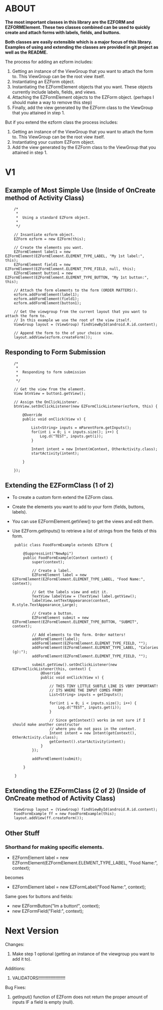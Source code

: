# ABOUT

**The most important classes in this library are the EZFORM and EZFORMElement.
These two classes combined can be used to quickly create and attach forms
with labels, fields, and buttons.**

**Both classes are easily extensible which is a major focus of this library.
Examples of using and extending the classes are provided in git project as
well as the README.**

The process for adding an ezform includes:

1. Getting an instance of the ViewGroup that you want to attach the form to. This ViewGroup can be the root view itself.
2. Instantiating an EZForm object.
3. Instantiating the EZFormElement objects that you want. These objects currently include labels, fields, and views.
4. Attaching the EZFormElement objects to the EZForm object. (perhaps I should make a way to remove this step)
5. Finally, add the view generated by the EZForm class to the ViewGroup that you attained in step 1.

But if you extend the ezform class the process includes:

1. Getting an instance of the ViewGroup that you want to attach the form to. This ViewGroup can be the root view itself.
2. Instantiating your custom EZForm object.
2. Add the view generated by the EZForm class to the ViewGroup that you attained in step 1.

# V1
## Example of Most Simple Use (Inside of OnCreate method of Activity Class)

		/*
		 * 
		 *  Using a standard EZForm object.
		 *  
		 */
		
		// Insantiate ezform object.
		EZForm ezform = new EZForm(this);
		
		// Create the elements you want.
		EZFormElement label1 = new EZFormElement(EZFormElement.ELEMENT_TYPE_LABEL, "My 1st label:", this);
		EZFormElement field1 = new EZFormElement(EZFormElement.ELEMENT_TYPE_FIELD, null, this);
		EZFormElement button1 = new EZFormElement(EZFormElement.ELEMENT_TYPE_BUTTON, "My 1st button:", this);

		// Attach the form elements to the form (ORDER MATTERS!).
		ezform.addFormElement(label1);
		ezform.addFormElement(field1);
		ezform.addFormElement(button1);
		
		// Get the viewgroup from the current layout that you want to attach the form to.
		// In this example we use the root of the view itself.
		ViewGroup layout = (ViewGroup) findViewById(android.R.id.content);
		
		// Append the form to the of your choice view.
		layout.addView(ezform.createForm());
		
## Responding to Form Submission

		/*
		 * 
		 *  Responding to form submission
		 *  
		 */

		// Get the view from the element.
		View btnView = button1.getView();
		
		// Assign the OnClickListener.
		btnView.setOnClickListener(new EZFormClickListener(ezform, this) {

			@Override
			public void onClick(View v) {
				
				List<String> inputs = mParentForm.getInputs();
				for(int i = 0; i < inputs.size(); i++) {
				    Log.d("TEST", inputs.get(i));	
				}
				
				Intent intent = new Intent(mContext, OtherActivity.class);
				startActivity(intent);
				
			}
			
		});
		
## Extending the EZFormClass (1 of 2)

 * To create a custom form extend the EZForm class.
 * Create the elements you want to add to your form (fields, buttons, labels).
 * You can use EZFormElement.getView() to get the views and edit them.
 * Use EZForm.getInputs() to retrieve a list of strings from the fields of this form.

		public class FoodFormExample extends EZForm {
		
			@SuppressLint("NewApi")
			public FoodFormExample(Context context) {
				super(context);
				
				// Create a label.
				EZFormElement label = new EZFormElement(EZFormElement.ELEMENT_TYPE_LABEL, "Food Name:", context);
				
				// Get the labels view and edit it.
				TextView labelView = (TextView) label.getView();
				labelView.setTextAppearance(context, R.style.TextAppearance_Large);
				
				// Create a button.
				EZFormElement submit = new EZFormElement(EZFormElement.ELEMENT_TYPE_BUTTON, "SUBMIT", context);
				
				// Add elements to the form. Order matters!
				addFormElement(label);
				addFormElement(EZFormElement.ELEMENT_TYPE_FIELD, "");
				addFormElement(EZFormElement.ELEMENT_TYPE_LABEL, "Calories (g):");
				addFormElement(EZFormElement.ELEMENT_TYPE_FIELD, "");
				
				submit.getView().setOnClickListener(new EZFormClickListener(this, context) { 
					@Override
					public void onClick(View v) {
						
						// THIS TINY LITTLE SUBTLE LINE IS VBRY IMPORTANT!
						// ITS WHERE THE INPUT COMES FROM!
						List<String> inputs = getInputs();
						
						for(int i = 0; i < inputs.size(); i++) {
						    Log.d("TEST", inputs.get(i));	
						}
						
						// Since getContext() works im not sure if I should make another constructor
						// where you do not pass in the context.
						Intent intent = new Intent(getContext(), OtherActivity.class);
						getContext().startActivity(intent);
					}
				});
				
				addFormElement(submit);
		
			}
		
		}

## Extending the EZFormClass (2 of 2) (Inside of OnCreate method of Activity Class)

		ViewGroup layout = (ViewGroup) findViewById(android.R.id.content);
		FoodFormExample ff = new FoodFormExample(this);
		layout.addView(ff.createForm());

## Other Stuff
### Shorthand for making specific elements.

* EZFormElement label = new EZFormElement(EZFormElement.ELEMENT_TYPE_LABEL, "Food Name:", context);

becomes

* EZFormElement label = new EZFormLabel("Food Name:", context);
	
Same goes for buttons and fields:
* new EZFormButton("Im a button!", context);
* new EZFormField("Field:", context);
	
# Next Version
Changes:

1. Make step 1 optional (getting an instance of the viewgroup you want to add it to).

Additions:

1. VALIDATORS!!!!!!!!!!!!!!!!!!!!!!

Bug Fixes:

1. getInput() function of EZForm does not return the proper amount of inputs IF a field is empty (null).
